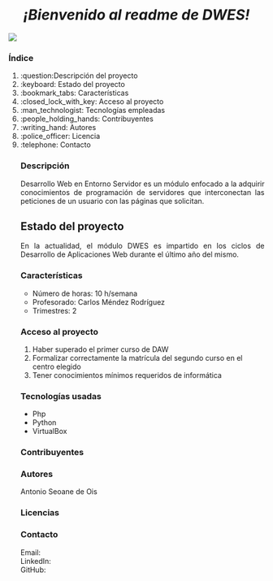 <html>
  <head>
      <h1 align="center"><em>¡Bienvenido al readme de DWES!</em></h1>
    <img src="https://github.com/aseoaneo23/DWES/assets/145000901/a4c845bb-269c-469b-a767-f8a922a99619"/>
  </head>
  <body>
    <h3><b>Índice</b></h3>
    <list>
      <ol>
        <li>:question:Descripción del proyecto</li>
        <li>:keyboard: Estado del proyecto</li>
        <li>:bookmark_tabs: Características</li>
        <li>:closed_lock_with_key: Acceso al proyecto</li>
        <li>:man_technologist: Tecnologías empleadas</li>
        <li>:people_holding_hands: Contribuyentes</li>
        <li>:writing_hand: Autores</li>
        <li>:police_officer: Licencia</li>
        <li>:telephone: Contacto</li>
    </list>
        <h3 align="left"><b>Descripción</b></h3>
        <p align="justify">Desarrollo Web en Entorno Servidor es un módulo enfocado a la adquirir conocimientos de programación de servidores que interconectan las peticiones de un usuario con las páginas que solicitan.</p>
        <h2 align="left"><b>Estado del proyecto</b></h2>
        <p align="justify">En la actualidad, el módulo DWES es impartido en los ciclos de Desarrollo de Aplicaciones Web durante el último año del mismo.</p>
        <h3 align="left"><b>Características</b></h3>
        <p align="justify">
          <list>
            <ul>
              <li>Número de horas: 10 h/semana</li>
              <li>Profesorado: Carlos Méndez Rodríguez</li>
              <li>Trimestres: 2 </li>
            </ul>
          </list>
        </p>
         <h3 align="left"><b>Acceso al proyecto</b></h3>
        <p align="justify">
          <list>
            <ol type="1">
              <li>Haber superado el primer curso de DAW</li>
              <li>Formalizar correctamente la matrícula del segundo curso en el centro elegido</li>
              <li>Tener conocimientos mínimos requeridos de informática</li>
            </ol>
          </list>
        </p>
        <h3 align="left">Tecnologías usadas</h3>
        <p align="justify">
          <list>
            <ul type="disc">
              <li>Php</li>
              <li>Python</li>
              <li>VirtualBox</li>
            </ul>
          </list>
        </p>
         <h3 align="left">Contribuyentes</h3>
        <p align="justify">
        </p>
         <h3 align="left">Autores</h3>
        <p align="justify">
          Antonio Seoane de Ois
        </p>
         <h3 align="left">Licencias</h3>
        <p align="justify">
        </p>
         <h3 align="left">Contacto</h3>
        <p align="justify">
          Email:
        </br>
          LinkedIn:
        </br>
          GitHub:
        </p>
  </body>
</html>
